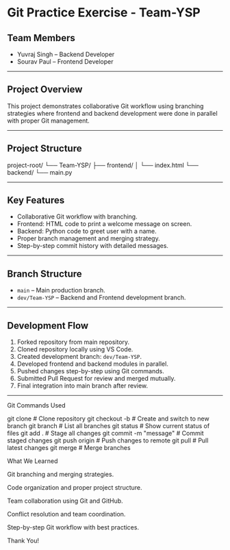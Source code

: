 # Git Practice Exercise - Team-YSP

## Team Members

- Yuvraj Singh – Backend Developer
- Sourav Paul – Frontend Developer

---

## Project Overview

This project demonstrates collaborative Git workflow using branching strategies where frontend and backend development were done in parallel with proper Git management.

---

## Project Structure

project-root/
└── Team-YSP/
├── frontend/
│ └── index.html
└── backend/
└── main.py



---

## Key Features

- Collaborative Git workflow with branching.
- Frontend: HTML code to print a welcome message on screen.
- Backend: Python code to greet user with a name.
- Proper branch management and merging strategy.
- Step-by-step commit history with detailed messages.

---

## Branch Structure

- `main` – Main production branch.
- `dev/Team-YSP` – Backend and Frontend development branch.

---

## Development Flow

1. Forked repository from main repository.
2. Cloned repository locally using VS Code.
3. Created development branch: `dev/Team-YSP`.
4. Developed frontend and backend modules in parallel.
5. Pushed changes step-by-step using Git commands.
6. Submitted Pull Request for review and merged mutually.
7. Final integration into main branch after review.

---

Git Commands Used

git clone <repo-url>            # Clone repository
git checkout -b <branch-name>   # Create and switch to new branch
git branch                      # List all branches
git status                      # Show current status of files
git add .                        # Stage all changes
git commit -m "message"         # Commit staged changes
git push origin <branch>        # Push changes to remote
git pull                        # Pull latest changes
git merge                       # Merge branches


What We Learned

Git branching and merging strategies.

Code organization and proper project structure.

Team collaboration using Git and GitHub.

Conflict resolution and team coordination.

Step-by-step Git workflow with best practices.

Thank You!